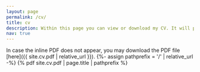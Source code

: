 ```yaml
---
layout: page
permalink: /cv/
title: cv
description: Within this page you can view or download my CV. It will periodically be updated. For any inquiries or questions do not hesitate to contact me.
nav: true
---
```

In case the inline PDF does not appear, you may download the PDF file [here]({{ site.cv.pdf | relative_url }}).
{%- assign pathprefix = '/' | relative_url -%}
{% pdf site.cv.pdf | page.title | pathprefix %}
